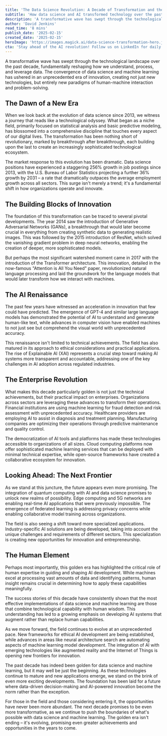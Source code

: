 ```yaml
---
title: 'The Data Science Revolution: A Decade of Transformation and the Dawn of AI-Driven Innovation'
subtitle: 'How data science and AI transformed technology over the past decade'
description: 'A transformative wave has swept through the technological landscape over the past decade, fundamentally reshaping how we understand, process, and leverage data. The convergence of data science and machine learning has ushered in an unprecedented era of innovation, creating not just new technologies, but entirely new paradigms of human-machine interaction and problem-solving.'
author: 'David Jenkins'
read_time: '8 mins'
publish_date: '2025-02-15'
created_date: '2025-02-15'
heroImage: 'https://images.magick.ai/data-science-transformation-hero.jpg'
cta: 'Stay ahead of the AI revolution! Follow us on LinkedIn for daily insights into the evolving world of data science and artificial intelligence.'
---
```


A transformative wave has swept through the technological landscape over the past decade, fundamentally reshaping how we understand, process, and leverage data. The convergence of data science and machine learning has ushered in an unprecedented era of innovation, creating not just new technologies, but entirely new paradigms of human-machine interaction and problem-solving.

## The Dawn of a New Era

When we look back at the evolution of data science since 2013, we witness a journey that reads like a technological odyssey. What began as a niche field, primarily focused on statistical analysis and basic predictive modeling, has blossomed into a comprehensive discipline that touches every aspect of our digital lives. The transformation has been nothing short of revolutionary, marked by breakthrough after breakthrough, each building upon the last to create an increasingly sophisticated technological ecosystem.

The market response to this evolution has been dramatic. Data science positions have experienced a staggering 256% growth in job postings since 2013, with the U.S. Bureau of Labor Statistics projecting a further 36% growth by 2031 – a rate that dramatically outpaces the average employment growth across all sectors. This surge isn't merely a trend; it's a fundamental shift in how organizations operate and innovate.

## The Building Blocks of Innovation

The foundation of this transformation can be traced to several pivotal developments. The year 2014 saw the introduction of Generative Adversarial Networks (GANs), a breakthrough that would later become crucial in everything from creating synthetic data to generating realistic images. This was followed by the 2015 introduction of ResNet, which solved the vanishing gradient problem in deep neural networks, enabling the creation of deeper, more sophisticated models.

But perhaps the most significant watershed moment came in 2017 with the introduction of the Transformer architecture. This innovation, detailed in the now-famous "Attention is All You Need" paper, revolutionized natural language processing and laid the groundwork for the language models that would later transform how we interact with machines.

## The AI Renaissance

The past few years have witnessed an acceleration in innovation that few could have predicted. The emergence of GPT-4 and similar large language models has demonstrated the potential of AI to understand and generate human-like text, while advances in computer vision have enabled machines to not just see but comprehend the visual world with unprecedented accuracy.

This renaissance isn't limited to technical achievements. The field has also matured in its approach to ethical considerations and practical applications. The rise of Explainable AI (XAI) represents a crucial step toward making AI systems more transparent and accountable, addressing one of the key challenges in AI adoption across regulated industries.

## The Enterprise Revolution

What makes this decade particularly golden is not just the technical achievements, but their practical impact on enterprises. Organizations across sectors are leveraging these advances to transform their operations. Financial institutions are using machine learning for fraud detection and risk assessment with unprecedented accuracy. Healthcare providers are employing AI to assist in diagnosis and treatment planning. Manufacturing companies are optimizing their operations through predictive maintenance and quality control.

The democratization of AI tools and platforms has made these technologies accessible to organizations of all sizes. Cloud computing platforms now offer sophisticated machine learning services that can be deployed with minimal technical expertise, while open-source frameworks have created a collaborative ecosystem for innovation.

## Looking Ahead: The Next Frontier

As we stand at this juncture, the future appears even more promising. The integration of quantum computing with AI and data science promises to unlock new realms of possibility. Edge computing and 5G networks are enabling real-time AI applications that were previously impossible. The emergence of federated learning is addressing privacy concerns while enabling collaborative model training across organizations.

The field is also seeing a shift toward more specialized applications. Industry-specific AI solutions are being developed, taking into account the unique challenges and requirements of different sectors. This specialization is creating new opportunities for innovation and entrepreneurship.

## The Human Element

Perhaps most importantly, this golden era has highlighted the critical role of human expertise in guiding and shaping AI development. While machines excel at processing vast amounts of data and identifying patterns, human insight remains crucial in determining how to apply these capabilities meaningfully.

The success stories of this decade have consistently shown that the most effective implementations of data science and machine learning are those that combine technological capability with human wisdom. This understanding has led to a growing emphasis on developing AI systems that augment rather than replace human capabilities.

As we move forward, the field continues to evolve at an unprecedented pace. New frameworks for ethical AI development are being established, while advances in areas like neural architecture search are automating aspects of machine learning model development. The integration of AI with emerging technologies like augmented reality and the Internet of Things is opening new frontiers for innovation.

The past decade has indeed been golden for data science and machine learning, but it may well be just the beginning. As these technologies continue to mature and new applications emerge, we stand on the brink of even more exciting developments. The foundation has been laid for a future where data-driven decision-making and AI-powered innovation become the norm rather than the exception.

For those in the field and those considering entering it, the opportunities have never been more abundant. The next decade promises to be even more transformative, as we continue to push the boundaries of what's possible with data science and machine learning. The golden era isn't ending – it's evolving, promising even greater achievements and opportunities in the years to come.